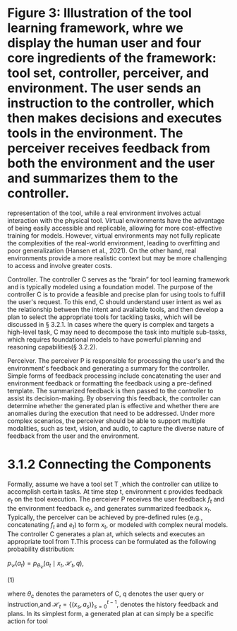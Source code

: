 

# Figure 3: Illustration of the tool learning framework, whre we display the human user and four core ingredients of the framework: tool set, controller, perceiver, and environment. The user sends an instruction to the controller, which then makes decisions and executes tools in the environment. The perceiver receives feedback from both the environment and the user and summarizes them to the controller.

representation of the tool, while a real environment involves actual interaction with the physical tool. Virtual environments have the advantage of being easily accessible and replicable, allowing for more cost-effective training for models. However, virtual environments may not fully replicate the complexities of the real-world environment, leading to overfitting and poor generalization (Hansen et al., 2021). On the other hand, real environments provide a more realistic context but may be more challenging to access and involve greater costs.

Controller. The controller C serves as the “brain” for tool learning framework and is typically modeled using a foundation model. The purpose of the controller C is to provide a feasible and precise plan for using tools to fulfill the user's request. To this end, C should understand user intent as wel as the relationship between the intent and available tools, and then develop a plan to select the appropriate tools for tackling tasks, which will be discussed in § 3.2.1. In cases where the query is complex and targets a high-level task, C may need to decompose the task into multiple sub-tasks, which requires foundational models to have powerful planning and reasoning capabilities(§ 3.2.2).

Perceiver. The perceiver P is responsible for processing the user's and the environment's feedback and generating a summary for the controller. Simple forms of feedback processing include concatenating the user and environment feedback or formatting the feedback using a pre-defined template. The summarized feedback is then passed to the controller to assist its decision-making. By observing this feedback, the controller can determine whether the generated plan is effective and whether there are anomalies during the execution that need to be addressed. Under more complex scenarios, the perceiver should be able to support multiple modalities, such as text, vision, and audio, to capture the diverse nature of feedback from the user and the environment.

# 3.1.2 Connecting the Components

Formally, assume we have a tool set T ,which the controller can utilize to accomplish certain tasks. At time step t, environment ε provides feedback $e_{t}$ on the tool execution. The perceiver P receives the user feedback $f_{t}$ and the environment feedback $e_{t}$, and generates summarized feedback $x_{t}$. Typically, the perceiver can be achieved by pre-defined rules (e.g., concatenating $f_{t}$ and $e_{t}$) to form $x_{t}$, or modeled with complex neural models. The controller C generates a plan at, which selects and executes an appropriate tool from T.This process can be formulated as the following probability distribution:

$p_{\mathcal C}(a_{t})=p_{\theta_{\mathcal C}}(a_{t}\mid x_{t},\mathcal H_{t},q),$

(1)

where $θ_{c}$ denotes the parameters of C, q denotes the user query or instruction,and $\mathcal{H}_t=\{(x_s,a_s)\}_{s=0}^{t-1}$, denotes the history feedback and plans. In its simplest form, a generated plan at can simply be a specific action for tool

